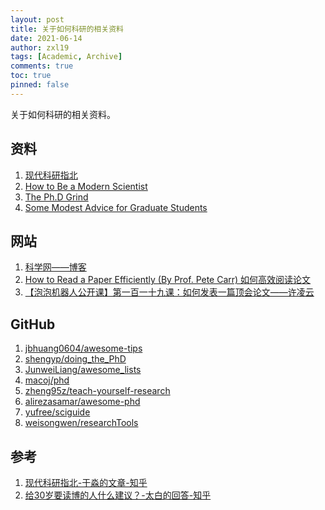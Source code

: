 ```yaml
---
layout: post
title: 关于如何科研的相关资料
date: 2021-06-14
author: zxl19
tags: [Academic, Archive]
comments: true
toc: true
pinned: false
---
```


关于如何科研的相关资料。

<!-- more -->

## 资料

1. [现代科研指北](https://yufree.github.io/sciguide/)
2. [How to Be a Modern Scientist](https://users.metu.edu.tr/ccandan/other/modern_scientist_preview_first_15_pages_Jan_2018.pdf)
3. [The Ph.D Grind](http://pgbovine.net/PhD-memoir/pguo-PhD-grind.pdf)
4. [Some Modest Advice for Graduate Students](https://www.researchgate.net/publication/255653424_SOME_MODEST_ADVICE_FOR_GRADUATE_STUDENTS)

## 网站

1. [科学网——博客](http://blog.sciencenet.cn/blog.php)
2. [How to Read a Paper Efficiently (By Prof. Pete Carr) 如何高效阅读论文](https://www.bilibili.com/video/BV14s411N76u)
3. [【泡泡机器人公开课】第一百一十九课：如何发表一篇顶会论文——许凌云](https://www.bilibili.com/video/BV1Pi4y1F7VG)

## GitHub

1. [jbhuang0604/awesome-tips](https://github.com/jbhuang0604/awesome-tips)
2. [shengyp/doing_the_PhD](https://github.com/shengyp/doing_the_PhD)
3. [JunweiLiang/awesome_lists](https://github.com/JunweiLiang/awesome_lists)
4. [macoj/phd](https://github.com/macoj/phd)
5. [zheng95z/teach-yourself-research](https://github.com/zheng95z/teach-yourself-research)
6. [alirezasamar/awesome-phd](https://github.com/alirezasamar/awesome-phd)
7. [yufree/sciguide](https://github.com/yufree/sciguide)
8. [weisongwen/researchTools](https://github.com/weisongwen/researchTools)

## 参考

1. [现代科研指北-于淼的文章-知乎](https://zhuanlan.zhihu.com/p/305646861)
2. [给30岁要读博的人什么建议？-太白的回答-知乎](https://www.zhihu.com/question/321599275/answer/1728207632)
